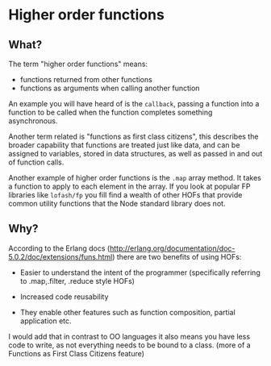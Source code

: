 # Higher order functions

## What?

The term "higher order functions" means:
- functions returned from other functions
- functions as arguments when calling another function

An example you will have heard of is the `callback`, passing a function into a function to be called when the function completes something asynchronous. 

Another term related is "functions as first class citizens", this describes the broader capability that functions are treated just like data, and can be assigned to variables, stored in data structures, as well as passed in and out of function calls. 

Another example of higher order functions is the `.map` array method. It takes a function to apply to each element in the array. If you look at popular FP libraries like `lofash/fp` you fill find a wealth of other HOFs that provide common utility functions that the Node standard library does not.

## Why?

According to the Erlang docs (http://erlang.org/documentation/doc-5.0.2/doc/extensions/funs.html) there are two benefits of using HOFs:


- Easier to understand the intent of the programmer (specifically referring to .map,.filter, .reduce style HOFs)

- Increased code reusability

- They enable other features such as function composition, partial application etc.

I would add that in contrast to OO languages it also means you have less code to write, as not everything needs to be bound to a class. (more of a Functions as First Class Citizens feature)